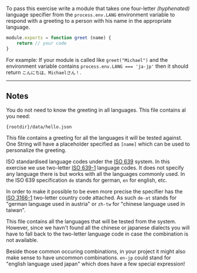To pass this exercise write a module that takes one four-letter
_(hyphenated)_ language specifier from the `process.env.LANG`  environment 
variable to respond with a greeting to a person with his name in the 
appropriate language.

```javascript
module.exports = function greet (name) {
    return // your code
}
```

For example: If your module is called like `greet("Michael")` and the 
environment variable contains `process.env.LANG === 'ja-jp'` then it should 
return `こんにちは、Michaelさん！`.

---

## Notes

You do not need to know the greeting in all languages. This file contains al 
you need:

    {rootdir}/data/hello.json

This file contains a greeting for all the languages it will be tested against. One String will have a placeholder specified as `[name]` which can be used to
personalize the greeting.

ISO standardised language codes under the [ISO 639] system. In this exercise 
we use two-letter [ISO 639-1] language codes. It does not specify any language 
there is but works with all the languages commonly used. In the ISO 639
specification `de` stands for german, `en` for english, etc.

In order to make it possible to be even more precise the specifier has the
[ISO 3166-1] two-letter country code attached. As such `de-at` stands for 
"german language used in austria" or `zh-tw` for "chinese language used in 
taiwan".

This file contains all the languages that will be tested from the system. 
However, since we havn't found all the chinese or japanese dialects you
will have to fall back to the two-letter language code in case the combination
is not available.

Beside those common occuring combinations, in your project it might also 
make sense to have uncommon combinations. `en-jp` could stand for "english 
language used japan" which does have a few special expression!

[ISO 639]: https://en.wikipedia.org/wiki/ISO_639 
[ISO 639-1]: https://en.wikipedia.org/wiki/ISO_639-1
[ISO 3166-1]: https://en.wikipedia.org/wiki/ISO_3166-1
